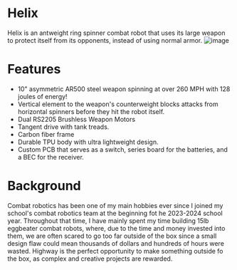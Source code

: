 # Helix
Helix is an antweight ring spinner combat robot that uses its large weapon to protect itself from its opponents, instead of using normal armor.
![image](https://github.com/user-attachments/assets/911e167e-81d3-4e85-b08e-15358828fd6b)

# Features

* 10" asymmetric AR500 steel weapon spinning at over 260 MPH with 128 joules of energy!
* Vertical element to the weapon's counterweight blocks attacks from horizontal spinners before they hit the robot itself.
* Dual RS2205 Brushless Weapon Motors
* Tangent drive with tank treads.
* Carbon fiber frame
* Durable TPU body with ultra lightweight design.
* Custom PCB that serves as a switch, series board for the batteries, and a BEC for the receiver.

# Background

Combat robotics has been one of my main hobbies ever since I joined my school's combat robotics team at the beginning fot he 2023-2024 school year. Throughout that time, I have mainly spent my time building 15lb eggbeater combat robots, where, due to the time and money invested into them, we are often scared to go too far outside of the box since a small design flaw could mean thousands of dollars and hundreds of hours were wasted. Highway is the perfect opportunity to make something outside fo the box, as complex and creative projects are rewarded. 
